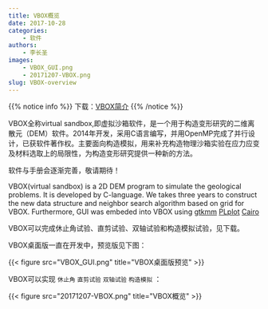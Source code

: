 ```yaml
---
title: VBOX概览
date: 2017-10-28
categories:
    - 软件
authors:
    - 李长圣
images:
    - VBOX_GUI.png
    - 20171207-VBOX.png
slug: VBOX-overview
---
```


{{% notice info %}}
下载：[VBOX简介](VBOX-overview.pdf)
{{% /notice %}}

VBOX全称virtual sandbox,即虚拟沙箱软件，是一个用于构造变形研究的二维离散元（DEM）软件。2014年开发，采用C语言编写，并用OpenMP完成了并行设计，已获软件著作权。主要面向构造模拟，用来补充构造物理沙箱实验在应力应变及材料选取上的局限性，为构造变形研究提供一种新的方法。

软件与手册会逐渐完善，敬请期待！


VBOX(virtual sandbox) is a 2D DEM program to simulate the geological problems. It is developed by C-language. We takes  three years  to construct the new data structure and neighbor search algorithm based on grid for VBOX. Furthermore, GUI was embeded into VBOX using [gtkmm](https://www.gtkmm.org/) [PLplot](http://plplot.sourceforge.net/) [Cairo](https://www.cairographics.org/)


VBOX可以完成休止角试验、直剪试验、双轴试验和构造模拟试验，见下载。

VBOX桌面版一直在开发中，预览版见下图：

{{< figure src="VBOX_GUI.png" title="VBOX桌面版预览" >}}

VBOX可以实现 ``休止角`` ``直剪试验`` ``双轴试验`` ``构造模拟`` ：

{{< figure src="20171207-VBOX.png" title="VBOX概览" >}}


